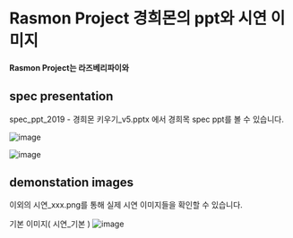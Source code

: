# Rasmon Project 경희몬의 ppt와 시연 이미지

#### Rasmon Project는 라즈베리파이와 

## spec presentation
spec_ppt_2019 - 경희몬 키우기_v5.pptx
에서 경희목 spec ppt를 볼 수 있습니다.

![image](https://user-images.githubusercontent.com/56705742/128727847-33dea309-092b-400f-80e8-34c62c520125.png)

![image](https://user-images.githubusercontent.com/56705742/128728653-3c83aad8-4485-4ea3-bf22-026bb885bd2d.png)


## demonstation images

이외의 시연_xxx.png를 통해 실제 시연 이미지들을 확인할 수 있습니다.

기본 이미지( 시연_기본 )
![image](https://user-images.githubusercontent.com/56705742/128730844-03dacd74-708a-48e7-8b5a-38d3b6b5c3ec.png)



